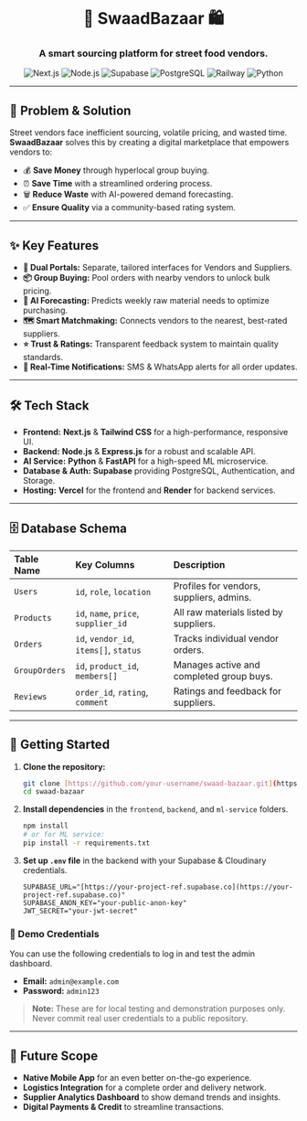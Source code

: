 <div align="center">

# 🌮 SwaadBazaar 🛍️

### A smart sourcing platform for street food vendors.

![Next.js](https://img.shields.io/badge/Next.js-000000?style=for-the-badge&logo=nextdotjs&logoColor=white)
![Node.js](https://img.shields.io/badge/Node.js-339933?style=for-the-badge&logo=nodedotjs&logoColor=white)
![Supabase](https://img.shields.io/badge/Supabase-3ECF8E?style=for-the-badge&logo=supabase&logoColor=white)
![PostgreSQL](https://img.shields.io/badge/PostgreSQL-4169E1?style=for-the-badge&logo=postgresql&logoColor=white)
![Railway](https://img.shields.io/badge/Vercel-000000?style=for-the-badge&logo=vercel&logoColor=white)
![Python](https://img.shields.io/badge/Python-3776AB?style=for-the-badge&logo=python&logoColor=white)

</div>

---

## 🎯 Problem & Solution

Street vendors face inefficient sourcing, volatile pricing, and wasted time. **SwaadBazaar** solves this by creating a digital marketplace that empowers vendors to:

* 💰 **Save Money** through hyperlocal group buying.
* ⏰ **Save Time** with a streamlined ordering process.
* 🗑️ **Reduce Waste** with AI-powered demand forecasting.
* ✅ **Ensure Quality** via a community-based rating system.

---

## ✨ Key Features

* **👥 Dual Portals:** Separate, tailored interfaces for Vendors and Suppliers.
* **📦 Group Buying:** Pool orders with nearby vendors to unlock bulk pricing.
* **🧠 AI Forecasting:** Predicts weekly raw material needs to optimize purchasing.
* **🗺️ Smart Matchmaking:** Connects vendors to the nearest, best-rated suppliers.
* **⭐ Trust & Ratings:** Transparent feedback system to maintain quality standards.
* **🔔 Real-Time Notifications:** SMS & WhatsApp alerts for all order updates.

---

## 🛠️ Tech Stack

* **Frontend:** **Next.js** & **Tailwind CSS** for a high-performance, responsive UI.
* **Backend:** **Node.js** & **Express.js** for a robust and scalable API.
* **AI Service:** **Python** & **FastAPI** for a high-speed ML microservice.
* **Database & Auth:** **Supabase** providing PostgreSQL, Authentication, and Storage.
* **Hosting:** **Vercel** for the frontend and **Render** for backend services.

---

## 🗄️ Database Schema

| Table Name | Key Columns | Description |
| :--- | :--- | :--- |
| `Users` | `id`, `role`, `location` | Profiles for vendors, suppliers, admins. |
| `Products` | `id`, `name`, `price`, `supplier_id` | All raw materials listed by suppliers. |
| `Orders` | `id`, `vendor_id`, `items[]`, `status` | Tracks individual vendor orders. |
| `GroupOrders`| `id`, `product_id`, `members[]` | Manages active and completed group buys. |
| `Reviews` | `order_id`, `rating`, `comment` | Ratings and feedback for suppliers. |

---

## 🚀 Getting Started

1.  **Clone the repository:**
    ```bash
    git clone [https://github.com/your-username/swaad-bazaar.git](https://github.com/your-username/swaad-bazaar.git)
    cd swaad-bazaar
    ```
2.  **Install dependencies** in the `frontend`, `backend`, and `ml-service` folders.
    ```bash
    npm install
    # or for ML service:
    pip install -r requirements.txt
    ```
3.  **Set up `.env` file** in the backend with your Supabase & Cloudinary credentials.
    ```env
    SUPABASE_URL="[https://your-project-ref.supabase.co](https://your-project-ref.supabase.co)"
    SUPABASE_ANON_KEY="your-public-anon-key"
    JWT_SECRET="your-jwt-secret"
    ```

### 🧪 Demo Credentials

You can use the following credentials to log in and test the admin dashboard.

* **Email:** `admin@example.com`
* **Password:** `admin123`

> **Note:** These are for local testing and demonstration purposes only. Never commit real user credentials to a public repository.

---

## 🚀 Future Scope

* **Native Mobile App** for an even better on-the-go experience.
* **Logistics Integration** for a complete order and delivery network.
* **Supplier Analytics Dashboard** to show demand trends and insights.
* **Digital Payments & Credit** to streamline transactions.
